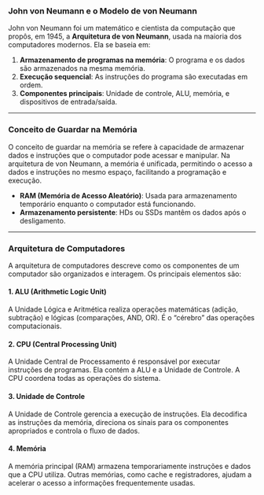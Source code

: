 
### **John von Neumann e o Modelo de von Neumann**
John von Neumann foi um matemático e cientista da computação que propôs, em 1945, a **Arquitetura de von Neumann**, usada na maioria dos computadores modernos. Ela se baseia em:

1. **Armazenamento de programas na memória**: O programa e os dados são armazenados na mesma memória.
2. **Execução sequencial**: As instruções do programa são executadas em ordem.
3. **Componentes principais**: Unidade de controle, ALU, memória, e dispositivos de entrada/saída.

---

### **Conceito de Guardar na Memória**
O conceito de guardar na memória se refere à capacidade de armazenar dados e instruções que o computador pode acessar e manipular. Na arquitetura de von Neumann, a memória é unificada, permitindo o acesso a dados e instruções no mesmo espaço, facilitando a programação e execução.

- **RAM (Memória de Acesso Aleatório)**: Usada para armazenamento temporário enquanto o computador está funcionando.
- **Armazenamento persistente**: HDs ou SSDs mantêm os dados após o desligamento.

---

### **Arquitetura de Computadores**
A arquitetura de computadores descreve como os componentes de um computador são organizados e interagem. Os principais elementos são:

#### **1. ALU (Arithmetic Logic Unit)** 
A Unidade Lógica e Aritmética realiza operações matemáticas (adição, subtração) e lógicas (comparações, AND, OR). É o “cérebro” das operações computacionais.

#### **2. CPU (Central Processing Unit)** 
A Unidade Central de Processamento é responsável por executar instruções de programas. Ela contém a ALU e a Unidade de Controle. A CPU coordena todas as operações do sistema.

#### **3. Unidade de Controle** 
A Unidade de Controle gerencia a execução de instruções. Ela decodifica as instruções da memória, direciona os sinais para os componentes apropriados e controla o fluxo de dados.

#### **4. Memória** 
A memória principal (RAM) armazena temporariamente instruções e dados que a CPU utiliza. Outras memórias, como cache e registradores, ajudam a acelerar o acesso a informações frequentemente usadas.

